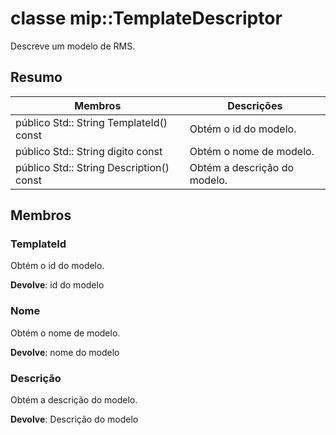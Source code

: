 # <a name="class-miptemplatedescriptor"></a>classe mip::TemplateDescriptor 
Descreve um modelo de RMS.
  
## <a name="summary"></a>Resumo
 Membros                        | Descrições                                
--------------------------------|---------------------------------------------
 público Std:: String TemplateId() const  |  Obtém o id do modelo.
 público Std:: String digito const  |  Obtém o nome de modelo.
 público Std:: String Description() const  |  Obtém a descrição do modelo.
  
## <a name="members"></a>Membros
  
### <a name="templateid"></a>TemplateId
Obtém o id do modelo.

  
**Devolve**: id do modelo
  
### <a name="name"></a>Nome
Obtém o nome de modelo.

  
**Devolve**: nome do modelo
  
### <a name="description"></a>Descrição
Obtém a descrição do modelo.

  
**Devolve**: Descrição do modelo